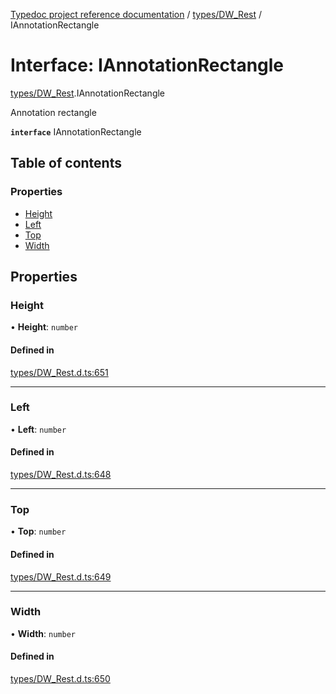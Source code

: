 [Typedoc project reference documentation](../README.md) / [types/DW_Rest](../modules/types_dw_rest.md) / IAnnotationRectangle

# Interface: IAnnotationRectangle

[types/DW_Rest](../modules/types_dw_rest.md).IAnnotationRectangle

Annotation rectangle

**`interface`** IAnnotationRectangle

## Table of contents

### Properties

- [Height](types_dw_rest.iannotationrectangle.md#height)
- [Left](types_dw_rest.iannotationrectangle.md#left)
- [Top](types_dw_rest.iannotationrectangle.md#top)
- [Width](types_dw_rest.iannotationrectangle.md#width)

## Properties

### Height

• **Height**: `number`

#### Defined in

[types/DW_Rest.d.ts:651](https://github.com/DocuWare/REST-Sample-TS/blob/828b3d4/src/types/DW_Rest.d.ts#L651)

___

### Left

• **Left**: `number`

#### Defined in

[types/DW_Rest.d.ts:648](https://github.com/DocuWare/REST-Sample-TS/blob/828b3d4/src/types/DW_Rest.d.ts#L648)

___

### Top

• **Top**: `number`

#### Defined in

[types/DW_Rest.d.ts:649](https://github.com/DocuWare/REST-Sample-TS/blob/828b3d4/src/types/DW_Rest.d.ts#L649)

___

### Width

• **Width**: `number`

#### Defined in

[types/DW_Rest.d.ts:650](https://github.com/DocuWare/REST-Sample-TS/blob/828b3d4/src/types/DW_Rest.d.ts#L650)

